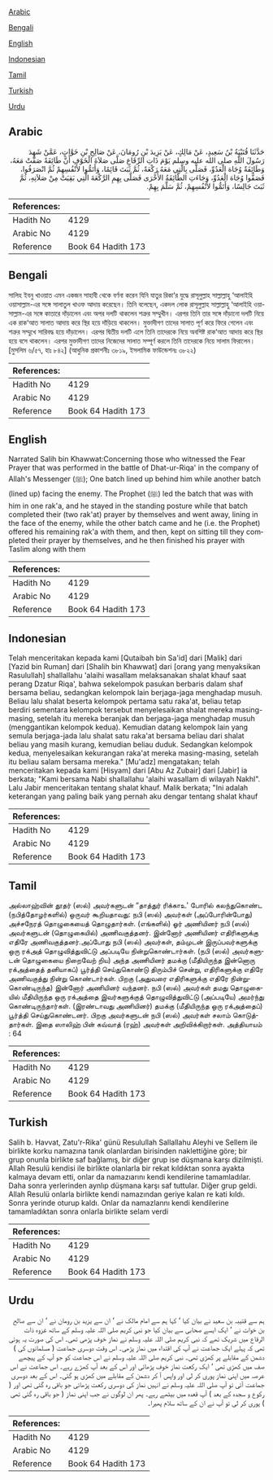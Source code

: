 [Arabic](#arabic)

[Bengali](#bengali)

[English](#english)

[Indonesian](#indonesian)

[Tamil](#tamil)

[Turkish](#turkish)

[Urdu](#urdu)

## Arabic


<div dir="rtl" lang="ar" style={{fontSize:'larger',backgroundColor:'#f8f9fa',padding:20}}>
حَدَّثَنَا قُتَيْبَةُ بْنُ سَعِيدٍ، عَنْ مَالِكٍ، عَنْ يَزِيدَ بْنِ رُومَانَ، عَنْ صَالِحِ بْنِ خَوَّاتٍ، عَمَّنْ شَهِدَ رَسُولَ اللَّهِ صلى الله عليه وسلم يَوْمَ ذَاتِ الرِّقَاعِ صَلَّى صَلاَةَ الْخَوْفِ أَنَّ طَائِفَةً صَفَّتْ مَعَهُ، وَطَائِفَةٌ وُجَاهَ الْعَدُوِّ، فَصَلَّى بِالَّتِي مَعَهُ رَكْعَةً، ثُمَّ ثَبَتَ قَائِمًا، وَأَتَمُّوا لأَنْفُسِهِمْ ثُمَّ انْصَرَفُوا، فَصَفُّوا وُجَاهَ الْعَدُوِّ، وَجَاءَتِ الطَّائِفَةُ الأُخْرَى فَصَلَّى بِهِمِ الرَّكْعَةَ الَّتِي بَقِيَتْ مِنْ صَلاَتِهِ، ثُمَّ ثَبَتَ جَالِسًا، وَأَتَمُّوا لأَنْفُسِهِمْ، ثُمَّ سَلَّمَ بِهِمْ‏.‏
</div>
<div style={{backgroundColor:'#f8f9fa',padding:20, marginBottom: 10}}><table> <thead> <tr> <th>References:</th> <th></th> </tr> </thead> <tbody><tr><td>Hadith No</td><td>4129</td></tr><tr><td>Arabic No</td><td>4129</td></tr><tr><td>Reference</td><td>Book 64 Hadith 173</td></tr></tbody></table></div>

## Bengali


<div dir="ltr" lang="bn" style={{fontSize:'larger',backgroundColor:'#f8f9fa',padding:20}}>
সালিহ ইবনু খাওয়াত এমন একজন সাহাবী থেকে বর্ণনা করেন যিনি যাতুর রিকা‘র যুদ্ধে রাসূলুল্লাহ সাল্লাল্লাহু ‘আলাইহি ওয়াসাল্লাম-এর সঙ্গে সালাতুল খাওফ আদায় করেছেন। তিনি বলেছেন, একদল লোক রাসূলুল্লাহ সাল্লাল্লাহু ‘আলাইহি ওয়াসাল্লাম-এর সঙ্গে কাতারে দাঁড়ালেন এবং অপর দলটি থাকলেন শত্রুর সম্মুখীন। এরপর তিনি তার সঙ্গে দাঁড়ানো দলটি নিয়ে এক রাক‘আত সালাত আদায় করে স্থির হয়ে দাঁড়িয়ে থাকলেন। মুক্তাদীগণ তাদের সালাত পূর্ণ করে ফিরে গেলেন এবং শত্রুর সম্মুখে সারিবদ্ধ হয়ে দাঁড়ালেন। এরপর দ্বিতীয় দলটি এলে তিনি তাদেরকে নিয়ে অবশিষ্ট রাক‘আত আদায় করে স্থির হয়ে বসে থাকলেন। এরপর মুক্তাদীগণ তাদের নিজেদের সালাত সম্পূর্ণ করলে তিনি তাদেরকে নিয়ে সালাম ফিরালেন। [মুসলিম ৬/৫৭, হাঃ ৮৪২] (আধুনিক প্রকাশনীঃ ৩৮১৯, ইসলামিক ফাউন্ডেশনঃ ৩৮২২)
</div>
<div style={{backgroundColor:'#f8f9fa',padding:20, marginBottom: 10}}><table> <thead> <tr> <th>References:</th> <th></th> </tr> </thead> <tbody><tr><td>Hadith No</td><td>4129</td></tr><tr><td>Arabic No</td><td>4129</td></tr><tr><td>Reference</td><td>Book 64 Hadith 173</td></tr></tbody></table></div>

## English


<div dir="ltr" lang="en" style={{fontSize:'larger',backgroundColor:'#f8f9fa',padding:20}}>
Narrated Salih bin Khawwat:Concerning those who witnessed the Fear Prayer that was performed in the battle of Dhat-ur-Riqa' in the company of Allah's Messenger (ﷺ); One batch lined up behind him while another batch (lined up) facing the enemy. The Prophet (ﷺ) led the batch that was with him in one rak'a, and he stayed in the standing posture while that batch completed their (two rak'at) prayer by themselves and went away, lining in the face of the enemy, while the other batch came and he (i.e. the Prophet) offered his remaining rak'a with them, and then, kept on sitting till they completed their prayer by themselves, and he then finished his prayer with Taslim along with them
</div>
<div style={{backgroundColor:'#f8f9fa',padding:20, marginBottom: 10}}><table> <thead> <tr> <th>References:</th> <th></th> </tr> </thead> <tbody><tr><td>Hadith No</td><td>4129</td></tr><tr><td>Arabic No</td><td>4129</td></tr><tr><td>Reference</td><td>Book 64 Hadith 173</td></tr></tbody></table></div>

## Indonesian


<div dir="ltr" lang="id" style={{fontSize:'larger',backgroundColor:'#f8f9fa',padding:20}}>
Telah menceritakan kepada kami [Qutaibah bin Sa'id] dari [Malik] dari [Yazid bin Ruman] dari [Shalih bin Khawwat] dari [orang yang menyaksikan Rasulullah] shallallahu 'alaihi wasallam melaksanakan shalat khauf saat perang Dzatur Riqa', bahwa sekelompok pasukan berbaris dalam shaf bersama beliau, sedangkan kelompok lain berjaga-jaga menghadap musuh. Beliau lalu shalat beserta kelompok pertama satu raka'at, beliau tetap berdiri sementara kelompok tersebut menyelesaikan shalat mereka masing-masing, setelah itu mereka beranjak dan berjaga-jaga menghadap musuh (menggantikan kelompok kedua). Kemudian datang kelompok lain yang semula berjaga-jada lalu shalat satu raka'at bersama beliau dari shalat beliau yang masih kurang, kemudian beliau duduk. Sedangkan kelompok kedua, menyelesaikan kekurangan raka'at mereka masing-masing, setelah itu beliau salam bersama mereka." [Mu'adz] mengatakan; telah menceritakan kepada kami [Hisyam] dari [Abu Az Zubair] dari [Jabir] ia berkata; "Kami bersama Nabi shallallahu 'alaihi wasallam di wilayah Nakhl". Lalu Jabir menceritakan tentang shalat khauf. Malik berkata; "Ini adalah keterangan yang paling baik yang pernah aku dengar tentang shalat khauf
</div>
<div style={{backgroundColor:'#f8f9fa',padding:20, marginBottom: 10}}><table> <thead> <tr> <th>References:</th> <th></th> </tr> </thead> <tbody><tr><td>Hadith No</td><td>4129</td></tr><tr><td>Arabic No</td><td>4129</td></tr><tr><td>Reference</td><td>Book 64 Hadith 173</td></tr></tbody></table></div>

## Tamil


<div dir="ltr" lang="ta" style={{fontSize:'larger',backgroundColor:'#f8f9fa',padding:20}}>
அல்லாஹ்வின் தூதர் (ஸல்) அவர்களுடன் “தாத்துர் ரிக்காஉ' போரில் கலந்துகொண்ட (நபித்தோழர்களில்) ஒருவர் கூறியதாவது: நபி (ஸல்) அவர்கள் (அப்போரின்போது) அச்சநேரத் தொழுகையைத் தொழுதார்கள். (எங்களில்) ஓர் அணியினர் நபி (ஸல்) அவர்களுடன் (தொழுகையில்) அணிவகுத்தனர். இன்னோர் அணியினர் எதிரிகளுக்கு எதிரே அணிவகுத்தனர்.அப்போது நபி (ஸல்) அவர்கள், தம்முடன் இருப்பவர்களுக்கு ஒரு ரக்அத் தொழுவித்துவிட்டு அப்படியே நின்றுகொண்டார்கள். (நபி (ஸல்) அவர்களுடன் தொழுகையை நிறைவேற் றிய) அந்த அணியினர் தமக்கு (மீதியிருந்த இன்னொரு ரக்அத்தைத் தனியாகப்) பூர்த்தி செய்துகொண்டு திரும்பிச் சென்று, எதிரிகளுக்கு எதிரே அணிவகுத்து நின்று கொண்டார்கள். பிறகு (அதுவரை எதிரிகளுக்கு எதிரே நின்றுகொண்டிருந்த) இன்னோர் அணியினர் வந்தனர். நபி (ஸல்) அவர்கள் தமது தொழுகையில் மீதியிருந்த ஒரு ரக்அத்தை இவர்களுக்குத் தொழுவித்துவிட்டு (அப்படியே) அமர்ந்து கொண்டிருந்தார்கள். (இரண்டாவது அணியினர்) தமக்கு (மீதியிருந்த ஒரு ரக்அத்தைப்) பூர்த்தி செய்துகொண்டனர். பிறகு அவர்களுடன் நபி (ஸல்) அவர்கள் சலாம் கொடுத்தார்கள். இதை ஸாலிஹ் பின் கவ்வாத் (ரஹ்) அவர்கள் அறிவிக்கிறார்கள். அத்தியாயம் : 64
</div>
<div style={{backgroundColor:'#f8f9fa',padding:20, marginBottom: 10}}><table> <thead> <tr> <th>References:</th> <th></th> </tr> </thead> <tbody><tr><td>Hadith No</td><td>4129</td></tr><tr><td>Arabic No</td><td>4129</td></tr><tr><td>Reference</td><td>Book 64 Hadith 173</td></tr></tbody></table></div>

## Turkish


<div dir="ltr" lang="tr" style={{fontSize:'larger',backgroundColor:'#f8f9fa',padding:20}}>
Salih b. Havvat, Zatu'r-Rika' günü Resulullah Sallallahu Aleyhi ve Sellem ile birlikte korku namazına tanık olanlardan birisinden naklettiğine göre; bir grup onunla birlikte saf bağlamış, bir diğer grup ise düşmana karşı dizilmişti. Allah Resulü kendisi ile birlikte olanlarla bir rekat kıldıktan sonra ayakta kalmaya devam etti, onlar da namazıarını kendi kendilerine tamamladılar. Daha sonra yerlerinden aynlıp düşmana karşı saf tuttular. Diğer grup geldi. Allah Resulü onlarla birlikte kendi namazından geriye kalan re kati kıldı. Sonra yerinde oturup kaldı. Onlar da namazlannı kendi kendilerine tamamladıktan sonra onlarla birlikte selam verdi
</div>
<div style={{backgroundColor:'#f8f9fa',padding:20, marginBottom: 10}}><table> <thead> <tr> <th>References:</th> <th></th> </tr> </thead> <tbody><tr><td>Hadith No</td><td>4129</td></tr><tr><td>Arabic No</td><td>4129</td></tr><tr><td>Reference</td><td>Book 64 Hadith 173</td></tr></tbody></table></div>

## Urdu


<div dir="rtl" lang="ur" style={{fontSize:'larger',backgroundColor:'#f8f9fa',padding:20}}>
ہم سے قتیبہ بن سعید نے بیان کیا ‘ کہا ہم سے امام مالک نے ‘ ان سے یزید بن رومان نے ‘ ان سے صالح بن خوات نے ‘ ایک ایسے صحابی سے بیان کیا جو نبی کریم صلی اللہ علیہ وسلم کے ساتھ غزوہ ذات الرقاع میں شریک تھے کہ نبی کریم صلی اللہ علیہ وسلم نے نماز خوف پڑھی تھی۔ اس کی صورت یہ ہوئی تھی کہ پہلے ایک جماعت نے آپ کی اقتداء میں نماز پڑھی۔ اس وقت دوسری جماعت ( مسلمانوں کی ) دشمن کے مقابلے پر کھڑی تھی۔ نبی کریم صلی اللہ علیہ وسلم نے اس جماعت کو جو آپ کے پیچھے صف میں کھڑی تھی ‘ ایک رکعت نماز خوف پڑھائی اور اس کے بعد آپ کھڑے رہے۔ اس جماعت نے اس عرصہ میں اپنی نماز پوری کر لی اور واپس آ کر دشمن کے مقابلے میں کھڑی ہو گئی۔ اس کے بعد دوسری جماعت آئی تو آپ صلی اللہ علیہ وسلم نے انہیں نماز کی دوسری رکعت پڑھائی جو باقی رہ گئی تھی اور ( رکوع و سجدہ کے بعد ) آپ قعدہ میں بیٹھے رہے۔ پھر ان لوگوں نے جب اپنی نماز ( جو باقی رہ گئی تھی ) پوری کر لی تو آپ نے ان کے ساتھ سلام پھیرا۔
</div>
<div style={{backgroundColor:'#f8f9fa',padding:20, marginBottom: 10}}><table> <thead> <tr> <th>References:</th> <th></th> </tr> </thead> <tbody><tr><td>Hadith No</td><td>4129</td></tr><tr><td>Arabic No</td><td>4129</td></tr><tr><td>Reference</td><td>Book 64 Hadith 173</td></tr></tbody></table></div>